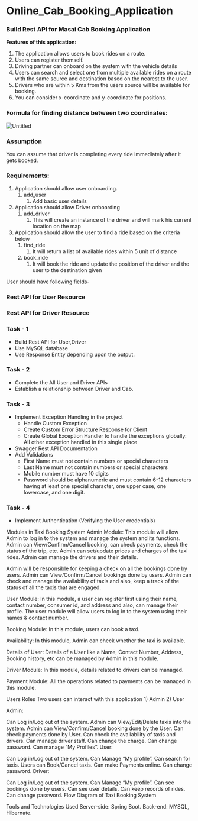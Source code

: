# Online_Cab_Booking_Application
### Build Rest API for Masai **Cab Booking Application**

**Features of this application:**

1. The application allows users to book rides on a route.
2. Users can register themself.
3. Driving partner can onboard on the system with the vehicle details
4. Users can search and select one from multiple available rides on a route with the same source and destination based on the nearest to the user.
5. Drivers who are within 5 Kms from the users source will be available for booking.
6. You can consider x-coordinate and y-coordinate for positions.

### Formula for finding distance between two coordinates:

![Untitled](https://s3-us-west-2.amazonaws.com/secure.notion-static.com/3ff67041-3ae9-4251-bbea-bf0816b54d42/Untitled.png)

### Assumption

You can assume that driver is completing every ride immediately after it gets booked.

### **Requirements:**

1. Application should allow user onboarding.
    1. add_user
        1. Add basic user details
2. Application should allow Driver onboarding
    1. add_driver
        1. This will create an instance of the driver and will mark his current location on the map
3. Application should allow the user to find a ride based on the criteria below
    1. find_ride
        1. It will return a list of available rides within 5 unit of distance
    2. book_ride
        1. It will book the ride and update the position of the driver and the user to the destination given

User should have following fields-

### Rest API for User Resource

### Rest API for Driver Resource

### Task - 1

- Build Rest API for User,Driver
- Use MySQL database
- Use Response Entity depending upon the output.

### Task - 2

- Complete the All User and Driver APIs
- Establish a relationship between Driver and Cab.

### Task - 3

- Implement Exception Handling in the project
    - Handle Custom Exception
    - Create Custom Error Structure Response for Client
    - Create Global Exception Handler to handle the exceptions globally: All other exception handled in this single place
- Swagger Rest API Documentation
- Add Validations
    - First Name must not contain numbers or special characters
    - Last Name must not contain numbers or special characters
    - Mobile number must have 10 digits
    - Password should be alphanumeric and must contain 6-12 characters having at least one special character, one upper case, one lowercase, and one digit.
    

### Task - 4

- Implement Authentication (Verifying the User credentials)





Modules in Taxi Booking System
Admin Module: This module will allow Admin to log in to the system and manage the system and its functions. Admin can View/Confirm/Cancel booking, can check payments, check the status of the trip, etc. Admin can set/update prices and charges of the taxi rides. Admin can manage the drivers and their details.

Admin will be responsible for keeping a check on all the bookings done by users. Admin can View/Confirm/Cancel bookings done by users. Admin can check and manage the availability of taxis and also, keep a track of the status of all the taxis that are engaged.

User Module: In this module, a user can register first using their name, contact number, consumer id, and address and also, can manage their profile. The user module will allow users to log in to the system using their names & contact number.

Booking Module: In this module, users can book a taxi.

Availability: In this module, Admin can check whether the taxi is available.

Details of User: Details of a User like a Name, Contact Number, Address, Booking history, etc can be managed by Admin in this module.

Driver Module: In this module, details related to drivers can be managed.

Payment Module: All the operations related to payments can be managed in this module.

Users Roles
Two users can interact with this application 1) Admin 2) User

Admin:

Can Log in/Log out of the system.
Admin can View/Edit/Delete taxis into the system.
Admin can View/Confirm/Cancel booking done by the User.
Can check payments done by User.
Can check the availability of taxis and drivers.
Can manage driver staff.
Can change the charge.
Can change password.
Can manage “My Profiles”.
User:

Can Log in/Log out of the system.
Can Manage “My profile”.
Can search for taxis.
Users can Book/Cancel taxis.
Can make Payments online.
Can change password.
Driver:

Can Log in/Log out of the system.
Can Manage “My profile”.
Can see bookings done by users.
Can see user details.
Can keep records of rides.
Can change password.
Flow Diagram of Taxi Booking System






Tools and Technologies Used
Server-side: Spring Boot.
Back-end: MYSQL, Hibernate.
